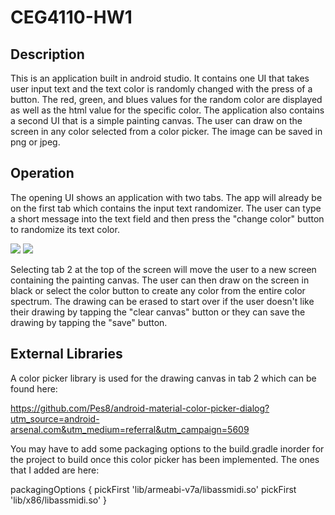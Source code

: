 # CEG4110-HW1

## Description
This is an application built in android studio. It contains one UI that takes user input text and the text color is randomly changed with the press of a button. The red, green, and blues values for the random color are displayed as well as the html value for the specific color. The application also contains a second UI that is a simple painting canvas. The user can draw on the screen in any color selected from a color picker. The image can be saved in png or jpeg.

## Operation
The opening UI shows an application with two tabs. The app will already be on the first tab which contains the input text randomizer. The user can type a short message into the text field and then press the "change color" button to randomize its text color. 

![](CEG4110-HW1/hw1_part1_scrsht.png)
![](CEG4110-HW1/hw1_part2_scrnst.png)

Selecting tab 2 at the top of the screen will move the user to a new screen containing the painting canvas. The user can then draw on the screen in black or select the color button to create any color from the entire color spectrum. The drawing can be erased to start over if the user doesn't like their drawing by tapping the "clear canvas" button or they can save the drawing by tapping the "save" button.

## External Libraries
A color picker library is used for the drawing canvas in tab 2 which can be found here:

https://github.com/Pes8/android-material-color-picker-dialog?utm_source=android-arsenal.com&utm_medium=referral&utm_campaign=5609

You may have to add some packaging options to the build.gradle inorder for the project to build once this color picker has been implemented. The ones that I added are here:

 packagingOptions {
        pickFirst 'lib/armeabi-v7a/libassmidi.so'
        pickFirst 'lib/x86/libassmidi.so'
    }
    
    
